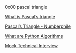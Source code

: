 0x00 pascal triangle

[What is Pascal’s triangle](https://www.cuemath.com/algebra/pascals-triangle/)

[Pascal’s Triangle - Numberphile](https://www.youtube.com/watch?v=0iMtlus-afo)

[What are Python Algorithms](https://builtin.com/data-science/python-algorithms)

[Mock Technical Interview](https://www.youtube.com/watch?v=1qw5ITr3k9E)
